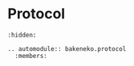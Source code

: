 # Protocol

```{toctree}
:hidden:
```

```{eval-rst}
.. automodule:: bakeneko.protocol
  :members:
```
